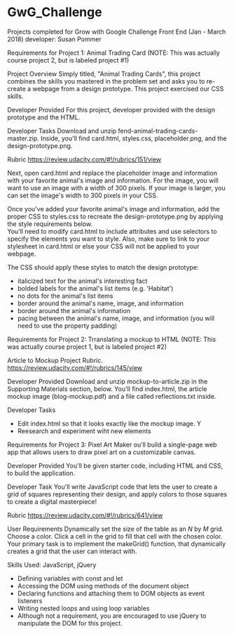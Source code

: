 # GwG_Challenge
Projects completed for Grow with Google Challenge Front End (Jan - March 2018)
developer:  Susan Pommer


Requirements for Project 1:  Animal Trading Card 
(NOTE:  This was actually course project 2, but is labeled project #1)

Project Overview
Simply titled, "Animal Trading Cards", this project combines the skills you mastered in the problem set and asks you to 
re-create a webpage from a design prototype.   This project exercised our CSS skills. 

Developer Provided
For this project, developer provided with the design prototype and the HTML. 

Developer Tasks
Download and unzip fend-animal-trading-cards-master.zip. Inside, you'll find card.html, styles.css, placeholder.png, 
and the design-prototype.png.  

Rubric
https://review.udacity.com/#!/rubrics/151/view

Next, open card.html and replace the placeholder image and information with your favorite animal's image and information. 
For the image, you will want to use an image with a width of 300 pixels. If your image is larger, you can set the image's 
width to 300 pixels in your CSS.  

Once you've added your favorite animal's image and information, add the proper CSS to styles.css to recreate the 
design-prototype.png by applying the style requirements below.  
You’ll need to modify card.html to include attributes and use selectors to specify the elements you want to style. 
Also, make sure to link to your stylesheet in card.html or else your CSS will not be applied to your webpage.

The CSS should apply these styles to match the design prototype:
* italicized text for the animal's interesting fact
* bolded labels for the animal's list items (e.g. 'Habitat')
* no dots for the animal's list items
* border around the animal's name, image, and information
* border around the animal's information
* pacing between the animal's name, image, and information (you will need to use the property padding)


Requirements for Project 2:  Trranslating a mockup to HTML
(NOTE:  This was actually course project 1, but is labeled project #2)

Article to Mockup Project Rubric.
https://review.udacity.com/#!/rubrics/145/view

Developer Provided
Download and unzip mockup-to-article.zip in the Supporting Materials section, below. 
You'll find index.html, the article mockup image (blog-mockup.pdf) and a file called reflections.txt inside.

Developer Tasks
* Edit index.html so that it looks exactly like the mockup image. Y
* Reesearch and experiment wiht new elements

Requirements for Project 3:  Pixel Art Maker
ou’ll build a single-page web app that allows users to draw pixel art on a customizable canvas. 

Developer Provided
You'll be given starter code, including HTML and CSS, to build the application. 

Developer Task
You'll write JavaScript code that lets the user to create a grid of squares representing their design, 
and apply colors to those squares to create a digital masterpiece!

Rubric
https://review.udacity.com/#!/rubrics/641/view

User Requirements
Dynamically set the size of the table as an _N_ by _M_ grid.
Choose a color.
Click a cell in the grid to fill that cell with the chosen color.
Your primary task is to implement the makeGrid() function, that dynamically creates a grid that the user can interact with.

Skills Used: 
JavaScript, jQuery
* Defining variables with const and let
* Accessing the DOM using methods of the document object
* Declaring functions and attaching them to DOM objects as event listeners
* Writing nested loops and using loop variables
* Although not a requirement, you are encouraged to use jQuery to manipulate the DOM for this project.




